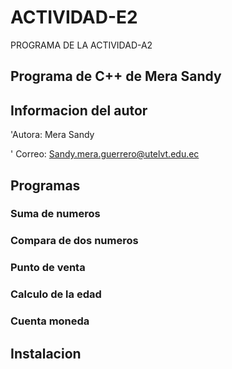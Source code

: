 # ACTIVIDAD-E2
PROGRAMA DE LA ACTIVIDAD-A2
## Programa de C++ de Mera Sandy
## Informacion del autor

'Autora: Mera Sandy

' Correo: Sandy.mera.guerrero@utelvt.edu.ec

## Programas
### Suma de numeros
### Compara de dos numeros
### Punto de venta
### Calculo de la edad
### Cuenta moneda

## Instalacion

